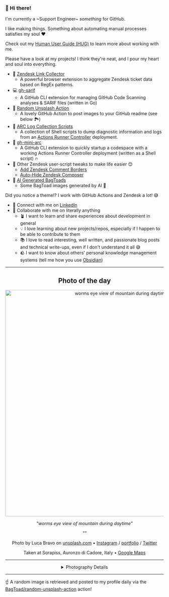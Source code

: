 ### 👋 Hi there!

I'm currently a ~Support Engineer~ _something_ for GitHub.

I like making things. Something about automating manual processes satisfies my soul ❤️

Check out my [Human User Guide (HUG)](https://gist.github.com/BagToad/a28f06f1c46e6e5d419b98921e835f40) to learn more about working with me.

Please have a look at my projects! I think they're neat, and I pour my heart and soul into everything.

- 🔗 [Zendesk Link Collector](https://github.com/BagToad/Zendesk-Link-Collector) 
  - A powerful browser extension to aggregate Zendesk ticket data based on RegEx patterns.
- 💻 [gh-sarif](https://github.com/BagToad/gh-sarif)
  - A GitHub CLI extension for managing GitHub Code Scanning analyses & SARIF files (written in Go)
- 🌊 [Random Unsplash Action](https://github.com/BagToad/random-unsplash-action)
  - A lovely GitHub Action to post images to your GitHub readme (see below 🏞️)
- 🏃 [ARC Log Collection Scripts](https://github.com/BagToad/arc-log-collection-scripts)
  - A collection of Shell scripts to dump diagnostic information and logs from an [Actions Runner Controller](https://github.com/actions/actions-runner-controller) deployment.
- 🏃 [gh-mini-arc](https://github.com/BagToad/gh-mini-arc)
  - A GitHub CLI extension to quickly startup a codespace with a working Actions Runner Controller deployment (written as a Shell script) 🔥
- 🧘 Other Zendesk user-script tweaks to make life easier 😊
  - [Add Zendesk Comment Borders](https://github.com/BagToad/add-zendesk-comment-borders)
  - [Auto-Hide Zendesk Composer](https://github.com/BagToad/Auto-Hide-Zendesk-Composer)
- 🐸 [AI Generated BagToads](https://github.com/BagToad/bagtoads)
  - Some BagToad images generated by AI 🐸

Did you notice a theme!? I work with GitHub Actions and Zendesk a lot! 😅

- 🔗 Connect with me on [LinkedIn](https://www.linkedin.com/in/kynan-ware/)
- 🤝 Collaborate with me on literally anything
  - 🪴 I want to learn and share experiences about development in general
  - 💡 I love learning about new projects/repos, especially if I happen to be able to contribute to them
  - 📚 I love to read interesting, well written, and passionate blog posts and technical write-ups, even if I don't understand it all 😅
  - 🪨 I want to know about others' personal knowledge management systems (tell me how you use [Obsidian](https://obsidian.md/))
 
----
<div align="center">

## Photo of the day
  
  <a href="https://unsplash.com/photos/worms-eye-view-of-mountain-during-daytime-ii5JY_46xH0"><img width="720" src="https://images.unsplash.com/photo-1508144753681-9986d4df99b3?crop=entropy&cs=tinysrgb&fit=max&fm=jpg&ixid=M3w1NTI0NDl8MHwxfHJhbmRvbXx8fHx8fHx8fDE3Mjk5MjI0MjB8&ixlib=rb-4.0.3&q=80&w=1080" alt="worms eye view of mountain during daytime"></a>
  
  <em>"worms eye view of mountain during daytime"</em>
  
  <em>""</em>

  Photo by Luca Bravo on [unsplash.com](https://unsplash.com/) • [Instagram](https://instagram.com/lucabravo) / [portfolio](https://instagram.com/lucabravo/) / [Twitter](https://twitter.com/hz)
  
  Taken at Sorapiss, Auronzo di Cadore, Italy • [Google Maps](https://www.google.com/maps/search/?api=1&query=46.5954770999235,12.2652839101563)
  
  ---
  
<details>
<summary>Photography Details</summary>
  
| Parameter     | Value |
| ------------- | ----- |
| Camera Model  | X-T20 |
| Exposure Time | 1/280 |
| Aperture      | 9.0 |
| Focal Length  | 14.0 |
| ISO           | 200 |
| Location      | Sorapiss, Auronzo di Cadore, Italy (Italy) |
| Coordinates   | Latitude 46.5954770999235, Longitude 12.2652839101563 |

### Map

```geojson
        {
            "type": "FeatureCollection",
            "features": [
                {
                    "type": "Feature",
                    "properties": {},
                    "geometry": {
                        "coordinates": [
                            12.2652839101563,
                            46.5954770999235
                        ],
                        "type": "Point"
                    },
                    "id": 1
                },
                {
                    "type": "Feature",
                    "properties": {},
                    "geometry": {
                        "coordinates": [
                            [
                                12.565283910156301,
                                46.8954770999235
                            ],
                            [
                                12.565283910156301,
                                46.2954770999235
                            ],
                            [
                                11.9652839101563,
                                46.2954770999235
                            ],
                            [
                                11.9652839101563,
                                46.8954770999235
                            ],
                            [
                                12.565283910156301,
                                46.8954770999235
                            ]
                        ],
                        "type": "LineString"
                    }
                }
            ]
        }
```

</details>

</div>

----

☝️ A random image is retrieved and posted to my profile daily via the [BagToad/random-unsplash-action](https://github.com/BagToad/random-unsplash-action) action!
